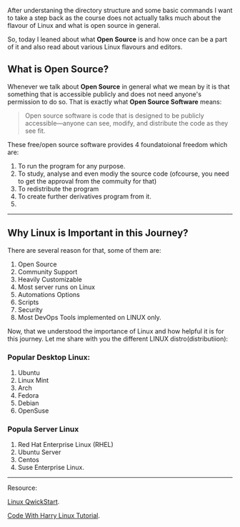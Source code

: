 After understaning the directory structure and some basic commands I want to take a step back as the course does not actually talks much about the flavour of Linux and what is open source in general.

So, today I leaned about what **Open Source** is and how once can be a part of it and also read about various Linux flavours and editors.

## What is Open Source?

Whenever we talk about **Open Source** in general what we mean by it is that something that is accessible publicly and does not need anyone's permission to do so. That is exactly what **Open Source Software** means:

> Open source software is code that is designed to be publicly accessible—anyone can see, modify, and distribute the code as they see fit.

These free/open source software provides 4 foundatoional freedom which are:

1. To run the program for any purpose.
2. To study, analyse and even modiy the source code (ofcourse, you need to get the approval from the commuity for that)
3. To redistribute the program
4. To create further derivatives program from it.
5. 
<hr>

## Why Linux is Important in this Journey?

There are several reason for that, some of them are:

1. Open Source
2. Community Support
3. Heavily Customizable
4. Most server runs on Linux
5. Automations Options
6. Scripts
7. Security 
8. Most DevOps Tools implemented on LINUX only.

Now, that we understood the importance of Linux and how helpful it is for this journey. Let me share with you the different LINUX distro(distributiion):

### Popular Desktop Linux:

1. Ubuntu
2. Linux Mint
3. Arch
4. Fedora
5. Debian
6. OpenSuse

### Popula Server Linux

1. Red Hat Enterprise Linux (RHEL)
2. Ubuntu Server
3. Centos
4. Suse Enterprise Linux.

<hr>

Resource:

[Linux QwickStart](https://github.com/PriyanshShrivastava/90DaysOfDevOps/blob/main/Resources/Linux%2BQuickstart%2BV5.pdf).

[Code With Harry Linux Tutorial](https://youtu.be/_tCY-c-sPZc).
